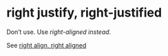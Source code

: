 ﻿# right justify, right-justified

Don’t use. Use *right-aligned instead.*

See [right align, right aligned](https://worldready.cloudapp.net/Styleguide/Read?id=2700&topicid=28817)
